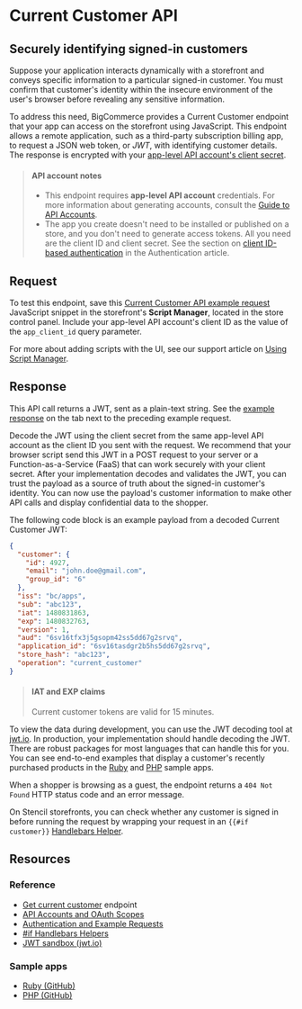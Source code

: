 # Current Customer API

## Securely identifying signed-in customers

Suppose your application interacts dynamically with a storefront and conveys specific information to a particular signed-in customer. You must confirm that customer's identity within the insecure environment of the user's browser before revealing any sensitive information.


To address this need, BigCommerce provides a Current Customer endpoint that your app can access on the storefront using JavaScript. This endpoint allows a remote application, such as a third-party subscription billing app, to request a JSON web token, or _JWT_, with identifying customer details. The response is encrypted with your [app-level API account's client secret](/api-docs/getting-started/authentication/rest-api-authentication#api-accounts).


<!-- theme: info -->
> #### API account notes
> - This endpoint requires **app-level API account** credentials. For more information about generating accounts, consult the [Guide to API Accounts](/api-docs/getting-started/authentication/rest-api-authentication#app-level-api-accounts).
> - The app you create doesn't need to be installed or published on a store, and you don't need to generate access tokens. All you need are the client ID and client secret. See the section on [client ID-based authentication](/api-docs/getting-started/authentication#client-id) in the Authentication article.


## Request

To test this endpoint, save this [Current Customer API example request](/api-docs/getting-started/authentication#current-customer-api-example-request) JavaScript snippet in the storefront's **Script Manager**, located in the store control panel. Include your app-level API account's client ID as the value of the `app_client_id` query parameter.

For more about adding scripts with the UI, see our support article on [Using Script Manager](https://support.bigcommerce.com/s/article/Using-Script-Manager).


## Response

This API call returns a JWT, sent as a plain-text string. See the [example response](/api-docs/getting-started/authentication#current-customer-api-example-request) on the tab next to the preceding example request.

Decode the JWT using the client secret from the same app-level API account as the client ID you sent with the request. We recommend that your browser script send this JWT in a POST request to your server or a Function-as-a-Service (FaaS) that can work securely with your client secret. After your implementation decodes and validates the JWT, you can trust the payload as a source of truth about the signed-in customer's identity. You can now use the payload's customer information to make other API calls and display confidential data to the shopper.

The following code block is an example payload from a decoded Current Customer JWT:

```json title="Example payload: Current Customer" lineNumbers
{
  "customer": {
    "id": 4927,
    "email": "john.doe@gmail.com",
    "group_id": "6"
  },
  "iss": "bc/apps",
  "sub": "abc123",
  "iat": 1480831863,
  "exp": 1480832763,
  "version": 1,
  "aud": "6sv16tfx3j5gsopm42ss5dd67g2srvq",
  "application_id": "6sv16tasdgr2b5hs5dd67g2srvq",
  "store_hash": "abc123",
  "operation": "current_customer"
}
```

<!-- theme: info -->
> #### IAT and EXP claims
> Current customer tokens are valid for 15 minutes.

To view the data during development, you can use the JWT decoding tool at [jwt.io](https://jwt.io/). In production, your implementation should handle decoding the JWT. There are robust packages for most languages that can handle this for you. You can see end-to-end examples that display a customer's recently purchased products in the [Ruby](https://github.com/bigcommerce/hello-world-app-ruby-sinatra/) and [PHP](https://github.com/bigcommerce/hello-world-app-php-silex/) sample apps.

When a shopper is browsing as a guest, the endpoint returns a `404 Not Found` HTTP status code and an error message. 

On Stencil storefronts, you can check whether any customer is signed in before running the request by wrapping your request in an `{{#if customer}}` [Handlebars Helper](/stencil-docs/reference-docs/handlebars-helpers-reference#if). 

## Resources

### Reference

* [Get current customer](/api-reference/storefront/current-customers/current-customers/getcurrentcustomer) endpoint
* [API Accounts and OAuth Scopes](/api-docs/getting-started/authentication/rest-api-authentication)
* [Authentication and Example Requests](/api-docs/getting-started/authentication)
* [#if Handlebars Helpers](/stencil-docs/reference-docs/handlebars-helpers-reference#if)
* [JWT sandbox (jwt.io)](https://jwt.io/)

### Sample apps
* [Ruby (GitHub)](https://github.com/bigcommerce/hello-world-app-ruby-sinatra/)
* [PHP (GitHub)](https://github.com/bigcommerce/hello-world-app-php-silex/)




